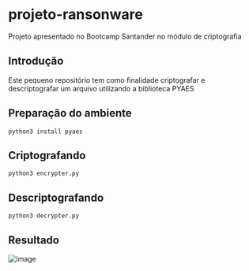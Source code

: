 # projeto-ransonware
Projeto apresentado no Bootcamp Santander no módulo de criptografia

## Introdução
Este pequeno repositório tem como finalidade criptografar e descriptografar um arquivo utilizando a biblioteca PYAES


## Preparação do ambiente
```
python3 install pyaes

```

## Criptografando
```
python3 encrypter.py
```

## Descriptografando
```
python3 decrypter.py
```

## Resultado
![image](https://github.com/user-attachments/assets/2fc1cb10-5baf-488f-9006-a8c9a4e63669)
